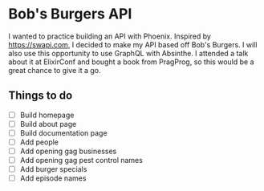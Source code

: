# Bob's Burgers API

I wanted to practice building an API with Phoenix. Inspired by
https://swapi.com, I decided to make my API based off Bob's Burgers. I will also
use this opportunity to use GraphQL with Absinthe. I attended a talk about it at
ElixirConf and bought a book from PragProg, so this would be a great chance to
give it a go.

## Things to do
- [ ] Build homepage
- [ ] Build about page
- [ ] Build documentation page
- [ ] Add people
- [ ] Add opening gag businesses
- [ ] Add opening gag pest control names
- [ ] Add burger specials
- [ ] Add episode names
